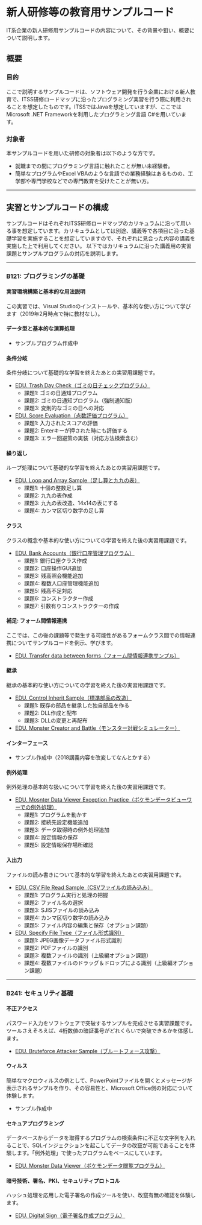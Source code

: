 # 新人研修等の教育用サンプルコード

IT系企業の新人研修用サンプルコードの内容について、その背景や狙い、概要について説明します。

## 概要

### 目的
ここで説明するサンプルコードは、ソフトウェア開発を行う企業における新人教育で、ITSS研修ロードマップに沿ったプログラミング実習を行う際に利用されることを想定したものです。ITSSではJavaを想定していますが、ここではMicrosoft .NET Frameworkを利用したプログラミング言語 C#を用いています。

### 対象者
本サンプルコードを用いた研修の対象者は以下のような方です。

- 就職までの間にプログラミング言語に触れたことが無い未経験者。
- 簡単なプログラムやExcel VBAのような言語での業務経験はあるものの、工学部や専門学校などでの専門教育を受けたことが無い方。

---
## 実習とサンプルコードの構成
サンプルコードはそれぞれITSS研修ロードマップのカリキュラムに沿って用いる事を想定しています。カリキュラムとしては別途、講義等で各項目に沿った基礎学習を実施することを想定していますので、それぞれに見合った内容の講義を実施した上で利用してください。
以下ではカリキュラムに沿った講義用の実習課題とサンプルプログラムの対応を説明します。

---
### B121: プログラミングの基礎

#### 実習環境構築と基本的な用法説明
この実習では、Visual Studioのインストールや、基本的な使い方について学びます（2019年2月時点で特に教材なし）。

#### データ型と基本的な演算処理

- サンプルプログラム作成中

#### 条件分岐
条件分岐について基礎的な学習を終えたあとの実習用課題です。

- [EDU. Trash Day Check（ゴミの日チェックプログラム）](https://gitlab.com/it_education/edu.-trash-day-check)
  - 課題1: ゴミの日通知プログラム
  - 課題2: ゴミの日通知プログラム（強制通知版）
  - 課題3: 変則的なゴミの日への対応
- [EDU. Score Evaluation（点数評価プログラム）](https://gitlab.com/it_education/edu.-score-evaluation)
  - 課題1: 入力されたスコアの評価
  - 課題2: Enterキーが押された時にも評価する
  - 課題3: エラー回避策の実装（対応方法検索含む）

#### 繰り返し
ループ処理について基礎的な学習を終えたあとの実習用課題です。

- [EDU. Loop and Array Sample（足し算と九九の表）](https://gitlab.com/it_education/edu.-loop-and-array-samples)
  - 課題1: 十個の整数足し算
  - 課題2: 九九の表作成
  - 課題3: 九九の表改造、14x14の表にする
  - 課題4: カンマ区切り数字の足し算

#### クラス
クラスの概念や基本的な使い方についての学習を終えた後の実習用課題です。

- [EDU. Bank Accounts（銀行口座管理プログラム）](https://gitlab.com/it_education/edu.-bank-accounts)
  - 課題1: 銀行口座クラス作成
  - 課題2: 口座操作GUI追加
  - 課題3: 残高照会機能追加
  - 課題4: 複数人口座管理機能追加
  - 課題5: 残高不足対応
  - 課題6: コンストラクター作成
  - 課題7: 引数有りコンストラクターの作成

#### 補足: フォーム間情報連携
ここでは、この後の課題等で発生する可能性があるフォームクラス間での情報連携についてサンプルコードを例示、学びます。

- [EDU. Transfer data between forms（フォーム間情報連携サンプル）](https://gitlab.com/it_education/edu.-transfer-data-between-forms)

#### 継承
継承の基本的な使い方についての学習を終えた後の実習用課題です。

- [EDU. Control Inherit Sample（標準部品の改造）](https://gitlab.com/it_education/edu.-control-inherit-sample)
  - 課題1: 既存の部品を継承した独自部品を作る
  - 課題2: DLL作成と配布
  - 課題3: DLLの変更と再配布
- [EDU. Monster Creator and Battle（モンスター対戦シミュレーター）](https://gitlab.com/it_education/edu.-monster-creator-and-battle)

#### インターフェース

- サンプル作成中（2018講義内容を改変してなんとかする）

#### 例外処理
例外処理の基本的な扱いについて学習を終えた後の実習用課題です。

- [EDU. Mosnter Data Viewer Exception Practice（ポケモンデータビューワーでの例外処理）](https://gitlab.com/it_education/edu.-monster-data-viewer-exception-practice)
  - 課題1: プログラムを動かす
  - 課題2: 接続先設定機能追加
  - 課題3: データ取得時の例外処理追加
  - 課題4: 設定情報の保存
  - 課題5: 設定情報保存場所確認

#### 入出力
ファイルの読み書きについて基本的な学習を終えたあとの実習用課題です。

- [EDU. CSV File Read Sample（CSVファイルの読み込み）](https://gitlab.com/it_education/edu.-csv-file-read-sample)
  - 課題1: プログラム実行と処理の把握
  - 課題2: ファイル名の選択
  - 課題3: SJISファイルの読み込み
  - 課題4: カンマ区切り数字の読み込み
  - 課題5: ファイル内容の編集と保存（オプション課題）
- [EDU. Specify File Type（ファイル形式識別）](https://gitlab.com/it_education/edu.-specify-file-type)
  - 課題1: JPEG画像データファイル形式識別
  - 課題2: PDFファイルの識別
  - 課題3: 複数ファイルの識別（上級編オプション課題）
  - 課題4: 複数ファイルのドラッグ＆ドロップによる識別（上級編オプション課題）

---
### B241: セキュリティ基礎

#### 不正アクセス
パスワード入力をソフトウェアで突破するサンプルを完成させる実習課題です。ツールさえそろえば、4桁数値の暗証番号がどれくらいで突破できるかを体感します。

- [EDU. Bruteforce Attacker Sample（ブルートフォース攻撃）](https://gitlab.com/it_education/edu.-bruteforce-attacker-sample)

#### ウィルス
簡単なマクロウィルスの例として、PowerPointファイルを開くとメッセージが表示されるサンプルを作り、その容易性と、Microsoft Office側の対応について体験します。

- サンプル作成中

#### セキュアプログラミング
データベースからデータを取得するプログラムの検索条件に不正な文字列を入れることで、SQLインジェクションを起こしてデータの改竄が可能であることを体験します。「例外処理」で使ったプログラムをベースにしています。

- [EDU. Monster Data Viewer（ポケモンデータ閲覧プログラム）](https://gitlab.com/it_education/edu.-monster-data-viewer)

#### 暗号技術、署名、PKI、セキュリティプロトコル
ハッシュ処理を応用した電子署名の作成ツールを使い、改竄有無の確認を体験します。

- [EDU. Digital Sign（電子署名作成プログラム）](https://gitlab.com/it_education/edu.-digital-sign)

